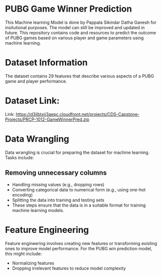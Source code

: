 # PUBG Game Winner Prediction
This Machine learning Model is done by Pappala Sikindar Datha Ganesh for insitutional purposes. The model can still be improved and updated in future.
This repository contains code and resources to predict the outcome of PUBG games based on various player and game parameters using machine learning.

# Dataset Information
The dataset contains 29 features that describe various aspects of a PUBG game and player performance. 

# Dataset Link:
Link:  https://d3ilbtxij3aepc.cloudfront.net/projects/CDS-Capstone-Projects/PRCP-1012-GameWinnerPred.zip

# Data Wrangling
Data wrangling is crucial for preparing the dataset for machine learning. Tasks include:

## Removing unnecessary columns
- Handling missing values (e.g., dropping rows)
- Converting categorical data to numerical form (e.g., using one-hot encoding)
- Splitting the data into training and testing sets
- These steps ensure that the data is in a suitable format for training machine learning models.

# Feature Engineering
Feature engineering involves creating new features or transforming existing ones to improve model performance. For the PUBG win prediction model, this might include:
- Normalizing features
- Dropping irrelevant features to reduce model complexity
